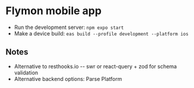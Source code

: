 # Flymon mobile app

- Run the development server: `npm expo start`
- Make a device build: `eas build --profile development --platform ios`

## Notes
- Alternative to resthooks.io -- swr or react-query + zod for schema validation
- Alternative backend options: Parse Platform

